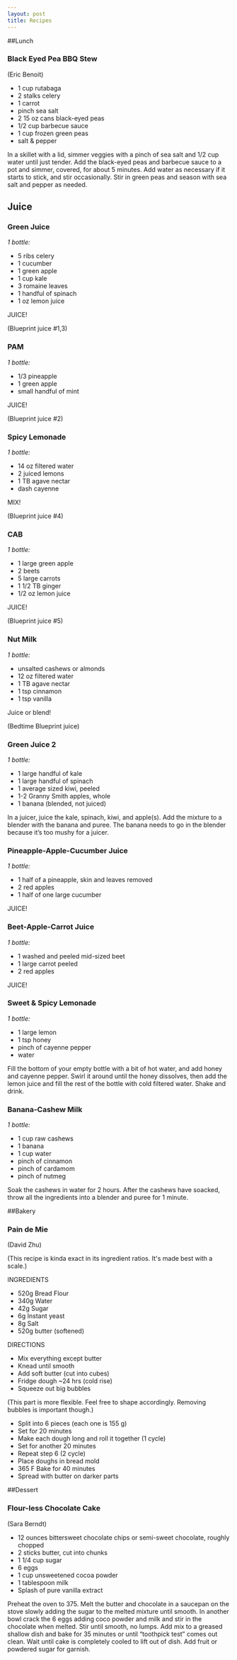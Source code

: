 ```yaml
---
layout: post
title: Recipes
---
```


##Lunch

### Black Eyed Pea BBQ Stew 
(Eric Benoit)

* 1 cup rutabaga
* 2 stalks celery
* 1 carrot
* pinch sea salt
* 2 15 oz cans black-eyed peas
* 1/2 cup barbecue sauce
* 1 cup frozen green peas
* salt & pepper

In a skillet with a lid, simmer veggies with a pinch of sea salt and 1/2 cup water until just tender. Add the black-eyed peas and barbecue sauce to a pot and simmer, covered, for about 5 minutes. Add water as necessary if it starts to stick, and stir occasionally. Stir in green peas and season with sea salt and pepper as needed.


## Juice

### Green Juice

_1 bottle:_

* 5 ribs celery
* 1 cucumber
* 1 green apple
* 1 cup kale
* 3 romaine leaves
* 1 handful of spinach
* 1 oz lemon juice

JUICE!

(Blueprint juice #1,3)


### PAM
_1 bottle:_

* 1/3 pineapple
* 1 green apple
* small handful of mint

JUICE!

(Blueprint juice #2)


### Spicy Lemonade

_1 bottle:_

* 14 oz filtered water
* 2 juiced lemons
* 1 TB agave nectar
* dash cayenne

MIX!

(Blueprint juice #4)


### CAB

_1 bottle:_

* 1 large green apple
* 2 beets
* 5 large carrots
* 1 1/2 TB ginger
* 1/2 oz lemon juice

JUICE!

(Blueprint juice #5)


### Nut Milk

_1 bottle:_

* unsalted cashews or almonds
* 12 oz filtered water
* 1 TB agave nectar
* 1 tsp cinnamon
* 1 tsp vanilla

Juice or blend!

(Bedtime Blueprint juice)


### Green Juice 2

_1 bottle:_

* 1 large handful of kale
* 1 large handful of spinach
* 1 average sized kiwi, peeled
* 1-2 Granny Smith apples, whole
* 1 banana (blended, not juiced)

In a juicer, juice the kale, spinach, kiwi, and apple(s). Add the mixture to a blender with the banana and puree. The banana needs to go in the blender because it’s too mushy for a juicer.


### Pineapple-Apple-Cucumber Juice

_1 bottle:_

* 1 half of a pineapple, skin and leaves removed
* 2 red apples
* 1 half of one large cucumber

JUICE!


### Beet-Apple-Carrot Juice

_1 bottle:_

* 1 washed and peeled mid-sized beet 
* 1 large carrot peeled
* 2 red apples

JUICE!


### Sweet & Spicy Lemonade

_1 bottle:_

* 1 large lemon
* 1 tsp honey
* pinch of cayenne pepper
* water

Fill the bottom of your empty bottle with a bit of hot water, and add honey and cayenne pepper. Swirl it around until the honey dissolves, then add the lemon juice and fill the rest of the bottle with cold filtered water. Shake and drink.


### Banana-Cashew Milk

_1 bottle:_

* 1 cup raw cashews
* 1 banana
* 1 cup water
* pinch of cinnamon
* pinch of cardamom
* pinch of nutmeg

Soak the cashews in water for 2 hours. After the cashews have soacked, throw all the ingredients into a blender and puree for 1 minute.

##Bakery

### Pain de Mie
(David Zhu)

(This recipe is kinda exact in its ingredient ratios. It's made best with a scale.)

INGREDIENTS
* 520g  Bread Flour     
* 340g  Water       
* 42g   Sugar       
* 6g    Instant yeast   
* 8g    Salt
* 520g  butter (softened)

DIRECTIONS
* Mix everything except butter
* Knead until smooth
* Add soft butter (cut into cubes)
* Fridge dough ~24 hrs (cold rise)
* Squeeze out big bubbles

(This part is more flexible. Feel free to shape accordingly. Removing bubbles is important though.)

* Split into 6 pieces (each one is 155 g)
* Set for 20 minutes
* Make each dough long and roll it together (1 cycle)
* Set for another 20 minutes
* Repeat step 6 (2 cycle)
* Place doughs in bread mold
* 365 F Bake for 40 minutes
* Spread with butter on darker parts

##Dessert

### Flour-less Chocolate Cake
(Sara Berndt)

* 12 ounces bittersweet chocolate chips or semi-sweet chocolate, roughly chopped
* 2 sticks butter, cut into chunks
* 1 1/4 cup sugar
* 6 eggs
* 1 cup unsweetened cocoa powder
* 1 tablespoon milk
* Splash of pure vanilla extract

Preheat the oven to 375. Melt the butter and chocolate in a saucepan on the stove slowly adding the sugar to the melted mixture until smooth. In another bowl crack the 6 eggs adding coco powder and milk and stir in the chocolate when melted. Stir until smooth, no lumps. Add mix to a greased shallow dish and bake for 35 minutes or until “toothpick test” comes out clean. Wait until cake is completely cooled to lift out of dish. Add fruit or powdered sugar for garnish.
